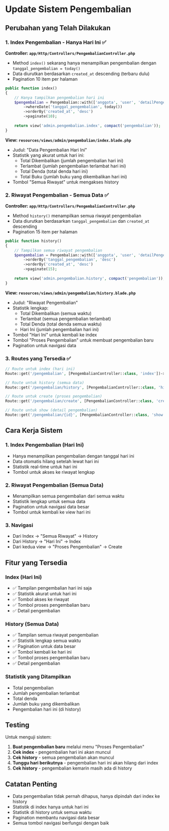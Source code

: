 # Update Sistem Pengembalian

## Perubahan yang Telah Dilakukan

### 1. **Index Pengembalian - Hanya Hari Ini** ✅

**Controller: `app/Http/Controllers/PengembalianController.php`**
- Method `index()` sekarang hanya menampilkan pengembalian dengan `tanggal_pengembalian = today()`
- Data diurutkan berdasarkan `created_at` descending (terbaru dulu)
- Pagination 10 item per halaman

```php
public function index()
{
    // Hanya tampilkan pengembalian hari ini
    $pengembalian = Pengembalian::with(['anggota', 'user', 'detailPengembalian.buku', 'peminjaman'])
        ->whereDate('tanggal_pengembalian', today())
        ->orderBy('created_at', 'desc')
        ->paginate(10);
        
    return view('admin.pengembalian.index', compact('pengembalian'));
}
```

**View: `resources/views/admin/pengembalian/index.blade.php`**
- Judul: "Data Pengembalian Hari Ini"
- Statistik yang akurat untuk hari ini:
  - Total Dikembalikan (jumlah pengembalian hari ini)
  - Terlambat (jumlah pengembalian terlambat hari ini)
  - Total Denda (total denda hari ini)
  - Total Buku (jumlah buku yang dikembalikan hari ini)
- Tombol "Semua Riwayat" untuk mengakses history

### 2. **Riwayat Pengembalian - Semua Data** ✅

**Controller: `app/Http/Controllers/PengembalianController.php`**
- Method `history()` menampilkan semua riwayat pengembalian
- Data diurutkan berdasarkan `tanggal_pengembalian` dan `created_at` descending
- Pagination 15 item per halaman

```php
public function history()
{
    // Tampilkan semua riwayat pengembalian
    $pengembalian = Pengembalian::with(['anggota', 'user', 'detailPengembalian.buku', 'peminjaman'])
        ->orderBy('tanggal_pengembalian', 'desc')
        ->orderBy('created_at', 'desc')
        ->paginate(15);
        
    return view('admin.pengembalian.history', compact('pengembalian'));
}
```

**View: `resources/views/admin/pengembalian/history.blade.php`**
- Judul: "Riwayat Pengembalian"
- Statistik lengkap:
  - Total Dikembalikan (semua waktu)
  - Terlambat (semua pengembalian terlambat)
  - Total Denda (total denda semua waktu)
  - Hari Ini (jumlah pengembalian hari ini)
- Tombol "Hari Ini" untuk kembali ke index
- Tombol "Proses Pengembalian" untuk membuat pengembalian baru
- Pagination untuk navigasi data

### 3. **Routes yang Tersedia** ✅

```php
// Route untuk index (hari ini)
Route::get('/pengembalian', [PengembalianController::class, 'index'])->name('pengembalian.index');

// Route untuk history (semua data)
Route::get('/pengembalian/history', [PengembalianController::class, 'history'])->name('pengembalian.history');

// Route untuk create (proses pengembalian)
Route::get('/pengembalian/create', [PengembalianController::class, 'create'])->name('pengembalian.create');

// Route untuk show (detail pengembalian)
Route::get('/pengembalian/{id}', [PengembalianController::class, 'show'])->name('pengembalian.show');
```

## Cara Kerja Sistem

### 1. **Index Pengembalian (Hari Ini)**
- Hanya menampilkan pengembalian dengan tanggal hari ini
- Data otomatis hilang setelah lewat hari ini
- Statistik real-time untuk hari ini
- Tombol untuk akses ke riwayat lengkap

### 2. **Riwayat Pengembalian (Semua Data)**
- Menampilkan semua pengembalian dari semua waktu
- Statistik lengkap untuk semua data
- Pagination untuk navigasi data besar
- Tombol untuk kembali ke view hari ini

### 3. **Navigasi**
- Dari Index → "Semua Riwayat" → History
- Dari History → "Hari Ini" → Index
- Dari kedua view → "Proses Pengembalian" → Create

## Fitur yang Tersedia

### **Index (Hari Ini)**
- ✅ Tampilan pengembalian hari ini saja
- ✅ Statistik akurat untuk hari ini
- ✅ Tombol akses ke riwayat
- ✅ Tombol proses pengembalian baru
- ✅ Detail pengembalian

### **History (Semua Data)**
- ✅ Tampilan semua riwayat pengembalian
- ✅ Statistik lengkap semua waktu
- ✅ Pagination untuk data besar
- ✅ Tombol kembali ke hari ini
- ✅ Tombol proses pengembalian baru
- ✅ Detail pengembalian

### **Statistik yang Ditampilkan**
- Total pengembalian
- Jumlah pengembalian terlambat
- Total denda
- Jumlah buku yang dikembalikan
- Pengembalian hari ini (di history)

## Testing

Untuk menguji sistem:

1. **Buat pengembalian baru** melalui menu "Proses Pengembalian"
2. **Cek index** - pengembalian hari ini akan muncul
3. **Cek history** - semua pengembalian akan muncul
4. **Tunggu hari berikutnya** - pengembalian hari ini akan hilang dari index
5. **Cek history** - pengembalian kemarin masih ada di history

## Catatan Penting

- Data pengembalian tidak pernah dihapus, hanya dipindah dari index ke history
- Statistik di index hanya untuk hari ini
- Statistik di history untuk semua waktu
- Pagination membantu navigasi data besar
- Semua tombol navigasi berfungsi dengan baik
